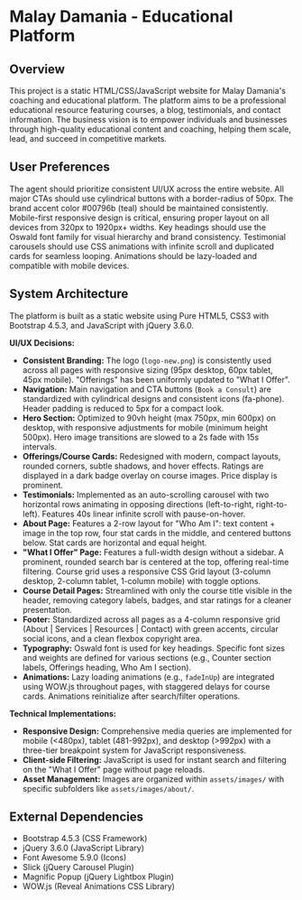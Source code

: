 # Malay Damania - Educational Platform

## Overview
This project is a static HTML/CSS/JavaScript website for Malay Damania's coaching and educational platform. The platform aims to be a professional educational resource featuring courses, a blog, testimonials, and contact information. The business vision is to empower individuals and businesses through high-quality educational content and coaching, helping them scale, lead, and succeed in competitive markets.

## User Preferences
The agent should prioritize consistent UI/UX across the entire website. All major CTAs should use cylindrical buttons with a border-radius of 50px. The brand accent color #00796b (teal) should be maintained consistently. Mobile-first responsive design is critical, ensuring proper layout on all devices from 320px to 1920px+ widths. Key headings should use the Oswald font family for visual hierarchy and brand consistency. Testimonial carousels should use CSS animations with infinite scroll and duplicated cards for seamless looping. Animations should be lazy-loaded and compatible with mobile devices.

## System Architecture
The platform is built as a static website using Pure HTML5, CSS3 with Bootstrap 4.5.3, and JavaScript with jQuery 3.6.0.

**UI/UX Decisions:**
- **Consistent Branding:** The logo (`logo-new.png`) is consistently used across all pages with responsive sizing (95px desktop, 60px tablet, 45px mobile). "Offerings" has been uniformly updated to "What I Offer".
- **Navigation:** Main navigation and CTA buttons (`Book a Consult`) are standardized with cylindrical designs and consistent icons (fa-phone). Header padding is reduced to 5px for a compact look.
- **Hero Section:** Optimized to 90vh height (max 750px, min 600px) on desktop, with responsive adjustments for mobile (minimum height 500px). Hero image transitions are slowed to a 2s fade with 15s intervals.
- **Offerings/Course Cards:** Redesigned with modern, compact layouts, rounded corners, subtle shadows, and hover effects. Ratings are displayed in a dark badge overlay on course images. Price display is prominent.
- **Testimonials:** Implemented as an auto-scrolling carousel with two horizontal rows animating in opposing directions (left-to-right, right-to-left). Features 40s linear infinite scroll with pause-on-hover.
- **About Page:** Features a 2-row layout for "Who Am I": text content + image in the top row, four stat cards in the middle, and centered buttons below. Stat cards are horizontal and equal height.
- **"What I Offer" Page:** Features a full-width design without a sidebar. A prominent, rounded search bar is centered at the top, offering real-time filtering. Course grid uses a responsive CSS Grid layout (3-column desktop, 2-column tablet, 1-column mobile) with toggle options.
- **Course Detail Pages:** Streamlined with only the course title visible in the header, removing category labels, badges, and star ratings for a cleaner presentation.
- **Footer:** Standardized across all pages as a 4-column responsive grid (About | Services | Resources | Contact) with green accents, circular social icons, and a clean flexbox copyright area.
- **Typography:** Oswald font is used for key headings. Specific font sizes and weights are defined for various sections (e.g., Counter section labels, Offerings heading, Who Am I section).
- **Animations:** Lazy loading animations (e.g., `fadeInUp`) are integrated using WOW.js throughout pages, with staggered delays for course cards. Animations reinitialize after search/filter operations.

**Technical Implementations:**
- **Responsive Design:** Comprehensive media queries are implemented for mobile (<480px), tablet (481-992px), and desktop (>992px) with a three-tier breakpoint system for JavaScript responsiveness.
- **Client-side Filtering:** JavaScript is used for instant search and filtering on the "What I Offer" page without page reloads.
- **Asset Management:** Images are organized within `assets/images/` with specific subfolders like `assets/images/about/`.

## External Dependencies
-   Bootstrap 4.5.3 (CSS Framework)
-   jQuery 3.6.0 (JavaScript Library)
-   Font Awesome 5.9.0 (Icons)
-   Slick (jQuery Carousel Plugin)
-   Magnific Popup (jQuery Lightbox Plugin)
-   WOW.js (Reveal Animations CSS Library)